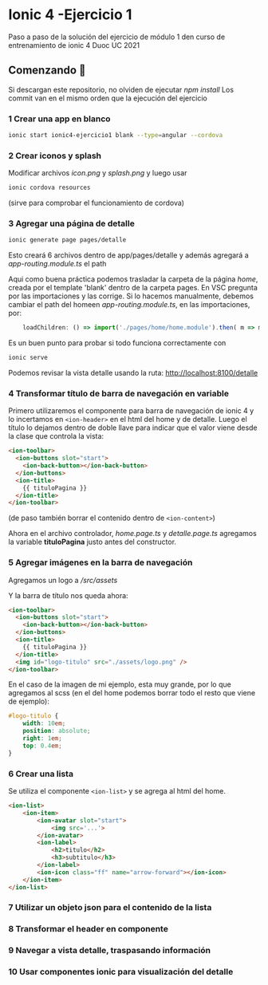 # Ionic 4 -Ejercicio 1

Paso a paso de la solución del ejercicio de módulo 1 den curso de entrenamiento de ionic 4 Duoc UC 2021

## Comenzando 🚀

Si descargan este repositorio, no olviden de ejecutar _npm install_
Los commit van en el mismo orden que la ejecución del ejercicio

### 1 Crear una app en blanco

```bash
ionic start ionic4-ejercicio1 blank --type=angular --cordova
```

### 2 Crear iconos y splash

Modificar archivos _icon.png_ y _splash.png_ y luego usar

```bash
ionic cordova resources
```

(sirve para comprobar el funcionamiento de cordova)

### 3 Agregar una página de detalle

```bash
ionic generate page pages/detalle
```

Esto creará 6 archivos dentro de app/pages/detalle y además agregará a _app-routing.module.ts_ el path

Aqui como buena práctica podemos trasladar la carpeta de la página _home_, creada por el template 'blank' dentro de la carpeta pages.
En VSC pregunta por las importaciones y las corrige. Si lo hacemos manualmente, debemos cambiar el path del homeen _app-routing.module.ts_, en las importaciones, por:

```ts
    loadChildren: () => import('./pages/home/home.module').then( m => m.HomePageModule)
```

Es un buen punto para probar si todo funciona correctamente con

```bash
ionic serve
```

Podemos revisar la vista detalle usando la ruta: <http://localhost:8100/detalle>

### 4 Transformar título de barra de navegación en variable

Primero utilizaremos el componente para barra de navegación de ionic 4 y lo incertamos en `<ion-header>` en el html del home y de detalle. Luego el título lo dejamos dentro de doble llave para indicar que el valor viene desde la clase que controla la vista:

```html
<ion-toolbar>
  <ion-buttons slot="start">
    <ion-back-button></ion-back-button>
  </ion-buttons>
  <ion-title>
    {{ tituloPagina }}
  </ion-title>
</ion-toolbar>
```

(de paso también borrar el contenido dentro de `<ion-content>`)

Ahora en el archivo controlador, _home.page.ts_ y _detalle.page.ts_ agregamos la variable **tituloPagina** justo antes del constructor.

### 5 Agregar imágenes en la barra de navegación

Agregamos un logo a _/src/assets_

Y la barra de título nos queda ahora:

```html
<ion-toolbar>
  <ion-buttons slot="start">
    <ion-back-button></ion-back-button>
  </ion-buttons>
  <ion-title>
    {{ tituloPagina }}
  </ion-title>
  <img id="logo-titulo" src="./assets/logo.png" />
</ion-toolbar>
```

En el caso de la imagen de mi ejemplo, esta muy grande, por lo que agregamos al scss (en el del home podemos borrar todo el resto que viene de ejemplo):

```css
#logo-titulo {
    width: 10em;
    position: absolute;
    right: 1em;
    top: 0.4em;
}
```

### 6 Crear una lista

Se utiliza el componente `<ion-list>` y se agrega al html del home.

```html
<ion-list>
    <ion-item>
        <ion-avatar slot="start">
            <img src='...'>
        </ion-avatar>
        <ion-label>
            <h2>titulo</h2>
            <h3>subtitulo</h3>
        </ion-label>
        <ion-icon class="ff" name="arrow-forward"></ion-icon>
    </ion-item>
</ion-list>
```

### 7 Utilizar un objeto json para el contenido de la lista

### 8 Transformar el header en componente

### 9 Navegar a vista detalle, traspasando información

### 10 Usar componentes ionic para visualización del detalle
